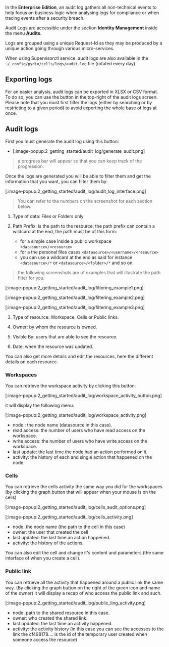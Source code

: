 In the **Enterprise Edition**, an audit log gathers all non-technical events to help focus on business logic when analysing logs for compliance or when tracing events after a security breach.

Audit Logs are accessible under the section **Identity Management** inside the menu **Audits**.

Logs are grouped using a unique Request-Id as they may be produced by a unique action going through various micro-services.

When using Supervisorctl service, audit logs are also available in the `~/.config/pydio/cells/logs/audit.log` file (rotated every day).

## Exporting logs

For an easier analysis, audit logs can be exported in XLSX or CSV format.  
To do so, you can use the button in the top-right of the audit logs screen. Please note that you must first filter the logs (either by searching or by restricting to a given period) to avoid exporting the whole base of logs at once.

## Audit logs

First you must generate the audit log using this button:

* [:image-popup:2_getting_started/audit_log/generate_audit.png]

> a progress bar will appear so that you can keep track of the progression.

Once the logs are generated you will be able to filter them and get the information that you want, you can filter them by:

[:image-popup:2_getting_started/audit_log/audit_log_interface.png]

> You can refer to the numbers on the screenshot for each section below.

1. Type of data: Files or Folders only

2. Path Prefix: is the path to the resource; the path prefix can contain a wildcard at the end, the path must be of this form:
   * for a simple case inside a public workspace `<datasource>/<resource>`
   * for a the personal files cases `<datasource>/<username>/<resource>`
   * you can use a wildcard at the end as said for instance `<datasource>/*` or `<datasource>/<folder>/*` and so on.

> the following screenshots are of examples that will illustrate the path filter for you.

[:image-popup:2_getting_started/audit_log/filtering_example1.png]

[:image-popup:2_getting_started/audit_log/filtering_example2.png]

[:image-popup:2_getting_started/audit_log/filtering_example3.png]

3. Type of resource: Workspace, Cells or Public links.

4. Owner: by whom the resource is owned.

5. Visible By: users that are able to see the resource.

6. Date: when the resource was updated.


You can also get more details and edit the resources, here the different details on each resource.

### Workspaces

You can retrieve the workspace activity by clicking this button:

[:image-popup:2_getting_started/audit_log/workspace_activity_button.png]

it will display the following menu:

[:image-popup:2_getting_started/audit_log/workspace_activity.png]

* node : the node name (datasource in this case).
* read access: the number of users who have read access on the workspace.
* write access: the number of users who have write access on the workspace.
* last update: the last time the node had an action performed on it.
* activity: the history of each and single action that happened on the node.

### Cells

You can retrieve the cells activity the same way you did for the workspaces (by clicking the graph button that will appear when your mouse is on the cells)

[:image-popup:2_getting_started/audit_log/cells_audit_options.png]

[:image-popup:2_getting_started/audit_log/cells_activity.png]

* node: the node name (the path to the cell in this case)
* owner: the user that created the cell
* last updated: the last time an action happened.
* activity: the history of the actions.

You can also edit the cell and change it's content and parameters (the same interface of when you create a cell).

### Public link

You can retrieve all the activity that happened around a public link the same way.
(By clicking the graph button on the right of the green icon and name of the owner)
it will display a recap of who access the public link and such.

[:image-popup:2_getting_started/audit_log/public_ling_activity.png]

* node: path to the shared resource in this case.
* owner: who created the shared link.
* last updated: the last time an activity happened.
* activity: the activity history (in this case you can see the accesses to the link the cf498178.... is the id of the temporary user created when someone access the resource)
